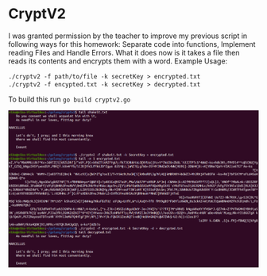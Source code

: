 # CryptV2

I was granted permission by the teacher to improve my previous script in following ways for this homework: Separate code into functions, Implement reading Files and Handle Errors. What it does now is it takes a file then reads its contents and encrypts them with a word.
Example Usage: 
```
./cryptv2 -f path/to/file -k secretKey > encrypted.txt
./cryptv2 -f encypted.txt -k secretKey > decrypted.txt
```

To build this run ```go build cryptv2.go```

![CryptV2 Script](/img/img2.png)
